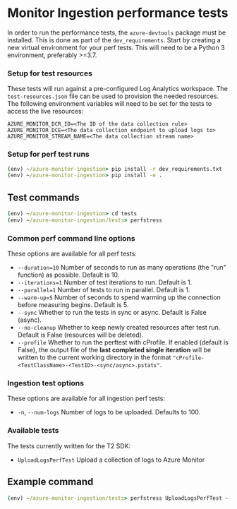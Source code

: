 # Monitor Ingestion performance tests

In order to run the performance tests, the `azure-devtools` package must be installed. This is done as part of the `dev_requirements`.
Start by creating a new virtual environment for your perf tests. This will need to be a Python 3 environment, preferably >=3.7.

### Setup for test resources

These tests will run against a pre-configured Log Analytics workspace. The `test-resources.json` file can be used to provision the needed resources. The following environment variables will need to be set for the tests to access the live resources:
```
AZURE_MONITOR_DCR_ID=<The ID of the data collection rule>
AZURE_MONITOR_DCE=<The data collection endpoint to upload logs to>
AZURE_MONITOR_STREAM_NAME=<The data collection stream name>
```

### Setup for perf test runs

```cmd
(env) ~/azure-monitor-ingestion> pip install -r dev_requirements.txt
(env) ~/azure-monitor-ingestion> pip install -e .
```

## Test commands

```cmd
(env) ~/azure-monitor-ingestion> cd tests
(env) ~/azure-monitor-ingestion/tests> perfstress
```

### Common perf command line options

These options are available for all perf tests:
- `--duration=10` Number of seconds to run as many operations (the "run" function) as possible. Default is 10.
- `--iterations=1` Number of test iterations to run. Default is 1.
- `--parallel=1` Number of tests to run in parallel. Default is 1.
- `--warm-up=5` Number of seconds to spend warming up the connection before measuring begins. Default is 5.
- `--sync` Whether to run the tests in sync or async. Default is False (async).
- `--no-cleanup` Whether to keep newly created resources after test run. Default is False (resources will be deleted).
- `--profile` Whether to run the perftest with cProfile. If enabled (default is False), the output file of the **last completed single iteration** will be written to the current working directory in the format `"cProfile-<TestClassName>-<TestID>-<sync/async>.pstats"`.

### Ingestion test options

These options are available for all ingestion perf tests:
- `-n`, `--num-logs` Number of logs to be uploaded. Defaults to 100.

### Available tests

The tests currently written for the T2 SDK:
- `UploadLogsPerfTest` Upload a collection of logs to Azure Monitor

## Example command

```cmd
(env) ~/azure-monitor-ingestion/tests> perfstress UploadLogsPerfTest --num-logs=1000
```
